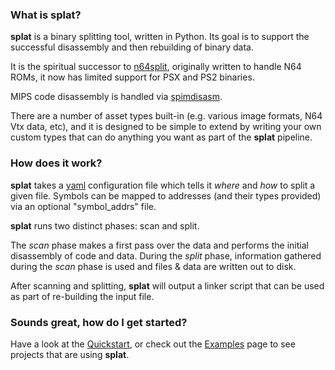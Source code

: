 ### What is splat?

**splat** is a binary splitting tool, written in Python. Its goal is to support the successful disassembly and then rebuilding of binary data.

It is the spiritual successor to [n64split](https://github.com/queueRAM/sm64tools/blob/master/n64split.c), originally written to handle N64 ROMs, it now has limited support for PSX and PS2 binaries.

MIPS code disassembly is handled via [spimdisasm](https://github.com/Decompollaborate/spimdisasm/).

There are a number of asset types built-in (e.g. various image formats, N64 Vtx data, etc), and it is designed to be simple to extend by writing your own custom types that can do anything you want as part of the **splat** pipeline.


### How does it work?

**splat** takes a [yaml](https://en.wikipedia.org/wiki/YAML) configuration file which tells it *where* and *how* to split a given file. Symbols can be mapped to addresses (and their types provided) via an optional "symbol_addrs" file.

**splat** runs two distinct phases: scan and split.

The _scan_ phase makes a first pass over the data and performs the initial disassembly of code and data. During the _split_ phase, information gathered during the _scan_ phase is used and files & data are written out to disk.

After scanning and splitting, **splat** will output a linker script that can be used as part of re-building the input file.


### Sounds great, how do I get started?

Have a look at the [Quickstart](https://github.com/ethteck/splat/wiki/Quickstart), or check out the [Examples](https://github.com/ethteck/splat/wiki/Examples) page to see projects that are using **splat**.
